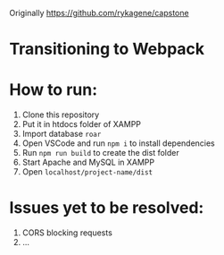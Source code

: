 Originally https://github.com/rykagene/capstone

# Transitioning to Webpack

# How to run:
1. Clone this repository
2. Put it in htdocs folder of XAMPP
3. Import database `roar`
4. Open VSCode and run `npm i` to install dependencies
5. Run `npm run build` to create the dist folder
6. Start Apache and MySQL in XAMPP
7. Open `localhost/project-name/dist`

# Issues yet to be resolved:
1. CORS blocking requests
2. ...
